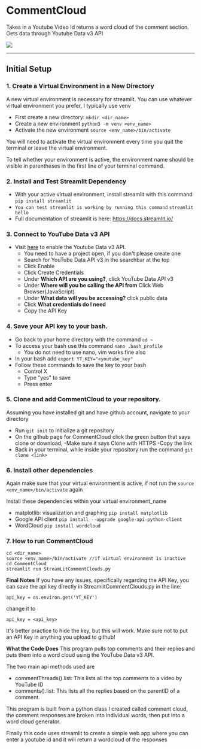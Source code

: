 # CommentCloud
Takes in a Youtube Video Id returns a word cloud of the comment section. Gets data through Youtube Data v3 API

![](comment_builder.gif)

---
## Initial Setup

### 1. Create a Virtual Environment in a New Directory
A new virtual environment is necessary for streamlit. You can use
whatever virtual environment you prefer, I typically use venv
- First create a new directory: `mkdir <dir_name>`
- Create a new environment `python3 -m venv <env_name>`
- Activate the new environment `source <env_name>/bin/activate`

You will need to activate the virtual environment every time you quit the terminal or leave the virtual environment.

To tell whether your environment is active, the environment name should be visible in
parentheses in the first line of your terminal command.

### 2. Install and Test Streamlit Dependency
- With your active virtual environment, install streamlit with this command `pip install streamlit`
- `You can test streamlit is working by running this command` `streamlit hello`
- Full documentation of streamlit is here: https://docs.streamlit.io/   

### 3. Connect to YouTube Data v3 API

- Visit [here](https://console.developers.google.com/) to enable the Youtube Data v3 API.
  - You need to have a project open, if you don't please create one  
  - Search for YouTube Data API v3 in the searchbar at the top  
  - Click Enable  
  - Click Create Credentials  
  - Under **Which API are you using?**, click YouTube Data API v3  
  - Under **Where will you be calling the API from** Click Web Browser(JavaScript)  
  - Under **What data will you be accessing?** click public data  
  - Click **What credentials do I need**  
  - Copy the API Key

### 4. Save your API key to your bash.

- Go back to your home directory with the command `cd ~`
- To access your bash use this command `nano .bash_profile`
  - You do not need to use nano, vim works fine also
- In your bash add `export YT_KEY="<youtube_key"`
- Follow these commands to save the key to your bash
  - Control X
  - Type "yes" to save
  - Press enter

### 5. Clone and add CommentCloud to your repository.
Assuming you have installed git and have github account, navigate to your directory
- Run `git init` to initialize a git repository
- On the github page for CommentCloud click the green button that says clone or download,
  -Make sure it says Clone with HTTPS
  -Copy the link
- Back in your terminal, while inside your repository run the command `git clone <link>`

### 6. Install other dependencies

Again make sure that your virtual environment is active, if not run the `source <env_name>/bin/activate` again

Install these dependencies within your virtual environment_name

- matplotlib: visualization and graphing `pip install matplotlib`
- Google API client `pip install --upgrade google-api-python-client`
- WordCloud `pip install wordcloud`

### 7. How to run CommentCloud

```
cd <dir_name>
source <env_name>/bin/activate //if virtual environment is inactive
cd CommentCloud
streamlit run StreamLitCommentClouds.py
```


**Final Notes**
If you have any issues, specifically regarding the API Key, you can save the api key directly in StreamlitCommentClouds.py in the line:

`api_key = os.environ.get('YT_KEY')`

change it to

`api_key = <api_key>`

It's better practice to hide the key, but this will work. Make sure not to put an API Key in anything you upload to github!

**What the Code Does**
This program pulls top comments and their replies and puts them into a word cloud using the YouTube Data v3 API.

The two main api methods used are
- commentThreads().list: This lists all the top comments to a video by YouTube ID
- comments().list: This lists all the replies based on the parentID of a comment.

This program is built from a python class I created called comment cloud, the comment responses are broken into individual words, then put into a word cloud generator. 

Finally this code uses streamlit to create a simple web app where you can enter a youtube id and it will return a wordcloud of the responses
